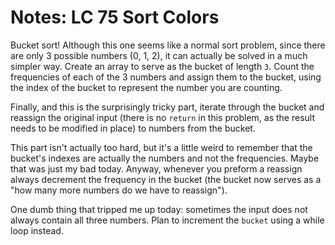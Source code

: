 # Notes: LC 75 Sort Colors

Bucket sort! Although this one seems like a normal sort problem, since there are
only 3 possible numbers (0, 1, 2), it can actually be solved in a much simpler
way. Create an array to serve as the bucket of length `3`. Count the frequencies
of each of the 3 numbers and assign them to the bucket, using the index of the
bucket to represent the number you are counting.

Finally, and this is the surprisingly tricky part, iterate through the bucket
and reassign the original input (there is no `return` in this problem, as the
result needs to be modified in place) to numbers from the bucket.

This part isn't actually too hard, but it's a little weird to remember that the
bucket's indexes are actually the numbers and not the frequencies. Maybe that
was just my bad today. Anyway, whenever you preform a reassign always decrement
the frequency in the bucket (the bucket now serves as a "how many more numbers
do we have to reassign").

One dumb thing that tripped me up today: sometimes the input does not always
contain all three numbers. Plan to increment the `bucket` using a while loop
instead.
